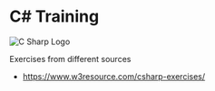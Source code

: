 # C# Training

![C Sharp Logo](https://p92.com/binaries/content/gallery/p92website/technologies/c-sharp-overview.png)

Exercises from different sources
- https://www.w3resource.com/csharp-exercises/

